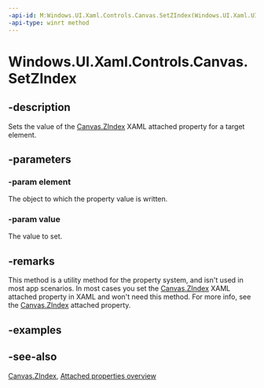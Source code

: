 ```yaml
---
-api-id: M:Windows.UI.Xaml.Controls.Canvas.SetZIndex(Windows.UI.Xaml.UIElement,System.Int32)
-api-type: winrt method
---
```


<!-- Method syntax
public void SetZIndex(Windows.UI.Xaml.UIElement element, System.Int32 value)
-->

# Windows.UI.Xaml.Controls.Canvas.SetZIndex

## -description
Sets the value of the [Canvas.ZIndex](canvas_zindex.md) XAML attached property for a target element.



## -parameters
### -param element
The object to which the property value is written. 
<!--The maximum allowed value for <xref rid="w_ui_xaml_ctrl.canvas_zindex" targtype="property_winrt">ZIndex</xref> is Int16.MaxValue – 1 = 32766.
      -->

### -param value
The value to set.

## -remarks
This method is a utility method for the property system, and isn't used in most app scenarios. In most cases you set the [Canvas.ZIndex](canvas_zindex.md) XAML attached property in XAML and won't need this method. For more info, see the [Canvas.ZIndex](canvas_zindex.md) attached property.

## -examples

## -see-also

[Canvas.ZIndex](canvas_zindex.md), [Attached properties overview](/windows/uwp/xaml-platform/attached-properties-overview)
